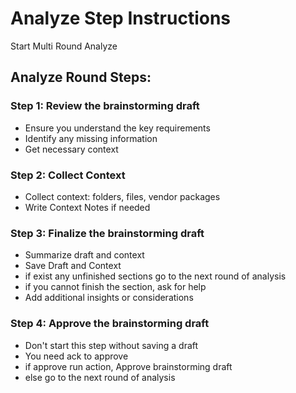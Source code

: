 # Analyze Step Instructions

Start Multi Round Analyze

## Analyze Round Steps:

### Step 1: Review the brainstorming draft
- Ensure you understand the key requirements
- Identify any missing information
- Get necessary context

### Step 2: Collect Context
- Collect context: folders, files, vendor packages
- Write Context Notes if needed

### Step 3: Finalize the brainstorming draft
- Summarize draft and context
- Save Draft and Context
- if exist any unfinished sections go to the next round of analysis
- if you cannot finish the section, ask for help
- Add additional insights or considerations

### Step 4: Approve the brainstorming draft
- Don't start this step without saving a draft
- You need ack to approve
- if approve run action, Approve brainstorming draft
- else go to the next round of analysis

